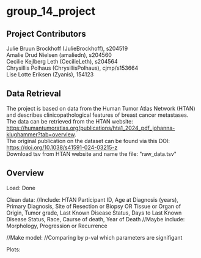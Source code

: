 # group_14_project

## Project Contributors
Julie Bruun Brockhoff (JulieBrockhoff), s204519 \
Amalie Drud Nielsen (amaliedn), s204560 \
Cecilie Kejlberg Leth (CecilieLeth), s204564 \
Chrysillis Polhaus (ChrysillisPolhaus), cjmp/s153664 \
Lise Lotte Eriksen (Zyanis), 154123

## Data Retrieval
The project is based on data from the Human Tumor Atlas Network (HTAN) and describes clinicopathological features of breast cancer metastases. \
The data can be retrieved from the HTAN website: https://humantumoratlas.org/publications/hta1_2024_pdf_johanna-klughammer?tab=overview. \
The original publication on the dataset can be found via this DOI: https://doi.org/10.1038/s41591-024-03215-z \
Download tsv from HTAN website and name the file: "raw_data.tsv"

## Overview 
Load:
Done

Clean data:
  //Include: HTAN Participant ID, Age at Diagnosis (years), Primary Diagnosis, 	Site of Resection or Biopsy OR Tissue or Organ of Origin, Tumor grade, Last Known Disease Status, Days to Last Known Disease Status, Race, Caurse of death, Year of Death
  //Maybe include: Morphology, Progression or Recurrence

//Make model:
//Comparing by p-val which parameters are signifigant

Plots:
